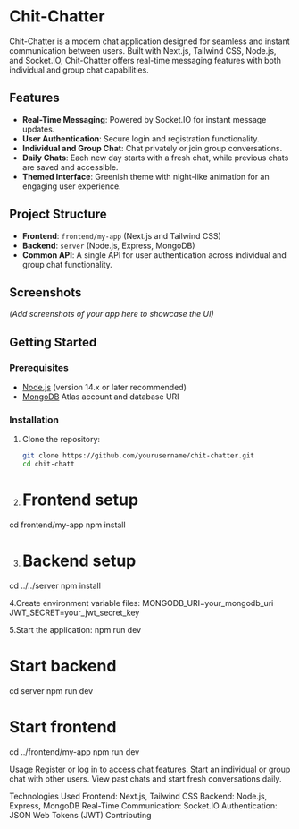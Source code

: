 # Chit-Chatter

Chit-Chatter is a modern chat application designed for seamless and instant communication between users. Built with Next.js, Tailwind CSS, Node.js, and Socket.IO, Chit-Chatter offers real-time messaging features with both individual and group chat capabilities.

## Features

- **Real-Time Messaging**: Powered by Socket.IO for instant message updates.
- **User Authentication**: Secure login and registration functionality.
- **Individual and Group Chat**: Chat privately or join group conversations.
- **Daily Chats**: Each new day starts with a fresh chat, while previous chats are saved and accessible.
- **Themed Interface**: Greenish theme with night-like animation for an engaging user experience.

## Project Structure

- **Frontend**: `frontend/my-app` (Next.js and Tailwind CSS)
- **Backend**: `server` (Node.js, Express, MongoDB)
- **Common API**: A single API for user authentication across individual and group chat functionality.

## Screenshots

*(Add screenshots of your app here to showcase the UI)*

## Getting Started

### Prerequisites

- [Node.js](https://nodejs.org/) (version 14.x or later recommended)
- [MongoDB](https://www.mongodb.com/) Atlas account and database URI

### Installation

1. Clone the repository:
   ```bash
   git clone https://github.com/yourusername/chit-chatter.git
   cd chit-chatt
2. # Frontend setup
cd frontend/my-app
npm install

3. # Backend setup
cd ../../server
npm install

4.Create environment variable files:
MONGODB_URI=your_mongodb_uri
JWT_SECRET=your_jwt_secret_key

5.Start the application:
npm run dev

# Start backend
cd server
npm run dev

# Start frontend
cd ../frontend/my-app
npm run dev

Usage
Register or log in to access chat features.
Start an individual or group chat with other users.
View past chats and start fresh conversations daily.


Technologies Used
Frontend: Next.js, Tailwind CSS
Backend: Node.js, Express, MongoDB
Real-Time Communication: Socket.IO
Authentication: JSON Web Tokens (JWT)
Contributing
